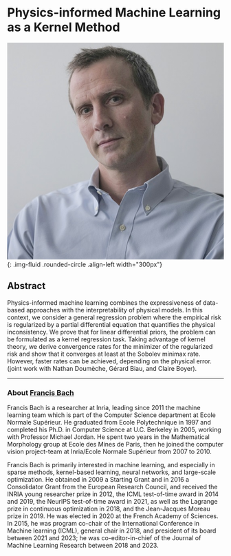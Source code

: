 # Physics-informed Machine Learning as a Kernel Method

![Francis Bach](/assets/img/Francis-Bach.jpg){: .img-fluid .rounded-circle .align-left width="300px"}

## Abstract

Physics-informed machine learning combines the expressiveness of data-based approaches with the interpretability of physical models. In this context, we consider a general regression problem where the empirical risk is regularized by a partial differential equation that quantifies the physical inconsistency. We prove that for linear differential priors, the problem can be formulated as a kernel regression task. Taking advantage of kernel theory, we derive convergence rates for the minimizer of the regularized risk and show that it converges at least at the Sobolev minimax rate. However, faster rates can be achieved, depending on the physical error. (joint work with Nathan Doumèche, Gérard Biau, and Claire Boyer).

---

### About [Francis Bach](https://www.di.ens.fr/~fbach/)

Francis Bach is a researcher at Inria, leading since 2011 the machine learning team which is part of the Computer Science department at Ecole Normale Supérieur. He graduated from Ecole Polytechnique in 1997 and completed his Ph.D. in Computer Science at U.C. Berkeley in 2005, working with Professor Michael Jordan. He spent two years in the Mathematical Morphology group at Ecole des Mines de Paris, then he joined the computer vision project-team at Inria/Ecole Normale Supérieur from 2007 to 2010.

Francis Bach is primarily interested in machine learning, and especially in sparse methods, kernel-based learning, neural networks, and large-scale optimization. He obtained in 2009 a Starting Grant and in 2016 a Consolidator Grant from the European Research Council, and received the INRIA young researcher prize in 2012, the ICML test-of-time award in 2014 and 2019, the NeurIPS test-of-time award in 2021, as well as the Lagrange prize in continuous optimization in 2018, and the Jean-Jacques Moreau prize in 2019. He was elected in 2020 at the French Academy of Sciences. In 2015, he was program co-chair of the International Conference in Machine learning (ICML), general chair in 2018, and president of its board between 2021 and 2023; he was co-editor-in-chief of the Journal of Machine Learning Research between 2018 and 2023.
